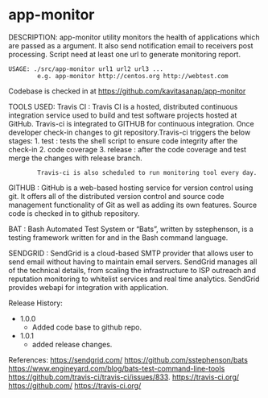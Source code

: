 # app-monitor
<p>
DESCRIPTION:
	app-monitor utility monitors the health of applications 
	which are passed as a argument.
	It also send notification email to receivers post processing.
	Script need at least one url to generate monitoring report.

	USAGE: ./src/app-monitor url1 url2 url3 ...
			e.g. app-monitor http://centos.org http://webtest.com
			
Codebase is checked in at https://github.com/kavitasanap/app-monitor

TOOLS USED:
Travis CI : Travis CI is a hosted, distributed continuous integration service used 
		    to build and test software projects hosted at GitHub.
			Travis-ci is integrated to GITHUB for continuous integration. 
			Once developer check-in changes to git repository.Travis-ci triggers the below stages:
			1. test : tests the shell script to ensure code integrity after the check-in 
			2. code coverage 
			3. release : after the code coverage and test merge the changes with release branch.
			
			Travis-ci is also scheduled to run monitoring tool every day.
			
GITHUB    : GitHub is a web-based hosting service for version control using git. 
			It offers all of the distributed version control and source code 
			management functionality of Git as well as adding its own features.
			Source code is checked in to github repository.
			
BAT		  :	Bash Automated Test System or “Bats”, written by sstephenson, is a 
			testing framework written for and in the Bash command language. 

SENDGRID  : SendGrid is a cloud-based SMTP provider that allows user to send email 
			without having to maintain email servers. SendGrid manages all of the 
			technical details, from scaling the infrastructure to ISP outreach 
			and reputation monitoring to whitelist services and real time analytics.
			SendGrid provides webapi for integration with application. 
			
						
Release History:
* 1.0.0
    - Added code base to github repo.
* 1.0.1
    - added release changes.
	
References:
https://sendgrid.com/
https://github.com/sstephenson/bats
https://www.engineyard.com/blog/bats-test-command-line-tools
https://github.com/travis-ci/travis-ci/issues/833.
https://travis-ci.org/
https://github.com/
https://travis-ci.org/
